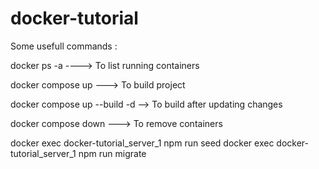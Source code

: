 # docker-tutorial

Some usefull commands :

docker ps -a   ----> To list running containers

docker compose up  ---> To build project

docker compose up --build -d --> To build after updating changes

docker compose down ---> To remove containers

docker exec docker-tutorial_server_1 npm run seed
docker exec docker-tutorial_server_1 npm run migrate
